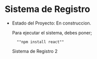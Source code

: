 <h1> Sistema de Registro</h1>

- Estado del Proyecto: En construccion.

  Para ejecutar el sistema, debes poner;

        ""npm install react""
  Sistema de Registro 2
 
